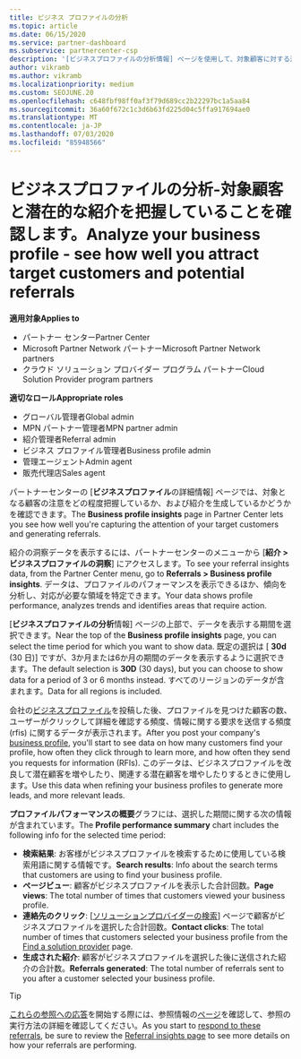 ```yaml
---
title: ビジネス プロファイルの分析
ms.topic: article
ms.date: 06/15/2020
ms.service: partner-dashboard
ms.subservice: partnercenter-csp
description: '[ビジネスプロファイルの分析情報] ページを使用して、対象顧客に対する注意をどの程度把握し、紹介を生成するかを確認します。'
author: vikramb
ms.author: vikramb
ms.localizationpriority: medium
ms.custom: SEOJUNE.20
ms.openlocfilehash: c648fbf98ff0af3f79d689cc2b22297bc1a5aa84
ms.sourcegitcommit: 36a60f672c1c3d6b63fd225d04c5ffa917694ae0
ms.translationtype: MT
ms.contentlocale: ja-JP
ms.lasthandoff: 07/03/2020
ms.locfileid: "85948566"
---
```

# <a name="analyze-your-business-profile---see-how-well-you-attract-target-customers-and-potential-referrals"></a><span data-ttu-id="fa3d1-103">ビジネスプロファイルの分析-対象顧客と潜在的な紹介を把握していることを確認します。</span><span class="sxs-lookup"><span data-stu-id="fa3d1-103">Analyze your business profile - see how well you attract target customers and potential referrals</span></span>
<!-- 
https://go.microsoft.com/fwlink/?linkid=849120
-->

<span data-ttu-id="fa3d1-104">**適用対象**</span><span class="sxs-lookup"><span data-stu-id="fa3d1-104">**Applies to**</span></span>

- <span data-ttu-id="fa3d1-105">パートナー センター</span><span class="sxs-lookup"><span data-stu-id="fa3d1-105">Partner Center</span></span>
- <span data-ttu-id="fa3d1-106">Microsoft Partner Network パートナー</span><span class="sxs-lookup"><span data-stu-id="fa3d1-106">Microsoft Partner Network partners</span></span>
- <span data-ttu-id="fa3d1-107">クラウド ソリューション プロバイダー プログラム パートナー</span><span class="sxs-lookup"><span data-stu-id="fa3d1-107">Cloud Solution Provider program partners</span></span>

<span data-ttu-id="fa3d1-108">**適切なロール**</span><span class="sxs-lookup"><span data-stu-id="fa3d1-108">**Appropriate roles**</span></span>

- <span data-ttu-id="fa3d1-109">グローバル管理者</span><span class="sxs-lookup"><span data-stu-id="fa3d1-109">Global admin</span></span>
- <span data-ttu-id="fa3d1-110">MPN パートナー管理者</span><span class="sxs-lookup"><span data-stu-id="fa3d1-110">MPN partner admin</span></span>
- <span data-ttu-id="fa3d1-111">紹介管理者</span><span class="sxs-lookup"><span data-stu-id="fa3d1-111">Referral admin</span></span>
- <span data-ttu-id="fa3d1-112">ビジネス プロファイル管理者</span><span class="sxs-lookup"><span data-stu-id="fa3d1-112">Business profile admin</span></span>
- <span data-ttu-id="fa3d1-113">管理エージェント</span><span class="sxs-lookup"><span data-stu-id="fa3d1-113">Admin agent</span></span>
- <span data-ttu-id="fa3d1-114">販売代理店</span><span class="sxs-lookup"><span data-stu-id="fa3d1-114">Sales agent</span></span>

<span data-ttu-id="fa3d1-115">パートナーセンターの [**ビジネスプロファイル**の詳細情報] ページでは、対象となる顧客の注意をどの程度把握しているか、および紹介を生成しているかどうかを確認できます。</span><span class="sxs-lookup"><span data-stu-id="fa3d1-115">The **Business profile insights** page in Partner Center lets you see how well you're capturing the attention of your target customers and generating referrals.</span></span>

<span data-ttu-id="fa3d1-116">紹介の洞察データを表示するには、パートナーセンターのメニューから [**紹介 > ビジネスプロファイルの洞察**] にアクセスします。</span><span class="sxs-lookup"><span data-stu-id="fa3d1-116">To see your referral insights data, from the Partner Center menu, go to **Referrals > Business profile insights**.</span></span> <span data-ttu-id="fa3d1-117">データは、プロファイルのパフォーマンスを表示できるほか、傾向を分析し、対応が必要な領域を特定できます。</span><span class="sxs-lookup"><span data-stu-id="fa3d1-117">Your data shows profile performance, analyzes trends and identifies areas that require action.</span></span>

<span data-ttu-id="fa3d1-118">[**ビジネスプロファイルの分析**情報] ページの上部で、データを表示する期間を選択できます。</span><span class="sxs-lookup"><span data-stu-id="fa3d1-118">Near the top of the **Business profile insights** page, you can select the time period for which you want to show data.</span></span> <span data-ttu-id="fa3d1-119">既定の選択は [ **30d** (30 日)] ですが、3か月または6か月の期間のデータを表示するように選択できます。</span><span class="sxs-lookup"><span data-stu-id="fa3d1-119">The default selection is **30D** (30 days), but you can choose to show data for a period of 3 or 6 months instead.</span></span> <span data-ttu-id="fa3d1-120">すべてのリージョンのデータが含まれます。</span><span class="sxs-lookup"><span data-stu-id="fa3d1-120">Data for all regions is included.</span></span>

<span data-ttu-id="fa3d1-121">会社の[ビジネスプロファイル](create-a-marketing-profile.md)を投稿した後、プロファイルを見つけた顧客の数、ユーザーがクリックして詳細を確認する頻度、情報に関する要求を送信する頻度 (rfis) に関するデータが表示されます。</span><span class="sxs-lookup"><span data-stu-id="fa3d1-121">After you post your company's [business profile](create-a-marketing-profile.md), you'll start to see data on how many customers find your profile, how often they click through to learn more, and how often they send you requests for information (RFIs).</span></span> <span data-ttu-id="fa3d1-122">このデータは、ビジネスプロファイルを改良して潜在顧客を増やしたり、関連する潜在顧客を増やしたりするときに使用します。</span><span class="sxs-lookup"><span data-stu-id="fa3d1-122">Use this data when refining your business profiles to generate more leads, and more relevant leads.</span></span>

<span data-ttu-id="fa3d1-123">**プロファイルパフォーマンスの概要**グラフには、選択した期間に関する次の情報が含まれています。</span><span class="sxs-lookup"><span data-stu-id="fa3d1-123">The **Profile performance summary** chart includes the following info for the selected time period:</span></span>

- <span data-ttu-id="fa3d1-124">**検索結果**: お客様がビジネスプロファイルを検索するために使用している検索用語に関する情報です。</span><span class="sxs-lookup"><span data-stu-id="fa3d1-124">**Search results**: Info about the search terms that customers are using to find your business profile.</span></span>
- <span data-ttu-id="fa3d1-125">**ページビュー**: 顧客がビジネスプロファイルを表示した合計回数。</span><span class="sxs-lookup"><span data-stu-id="fa3d1-125">**Page views**: The total number of times that customers viewed your business profile.</span></span>
- <span data-ttu-id="fa3d1-126">**連絡先のクリック**: [[ソリューションプロバイダーの検索](https://www.microsoft.com/solution-providers/home)] ページで顧客がビジネスプロファイルを選択した合計回数。</span><span class="sxs-lookup"><span data-stu-id="fa3d1-126">**Contact clicks**: The total number of times that customers selected your business profile from the [Find a solution provider](https://www.microsoft.com/solution-providers/home) page.</span></span>
- <span data-ttu-id="fa3d1-127">**生成された紹介**: 顧客がビジネスプロファイルを選択した後に送信された紹介の合計数。</span><span class="sxs-lookup"><span data-stu-id="fa3d1-127">**Referrals generated**: The total number of referrals sent to you after a customer selected your business profile.</span></span>

> [!TIP]
> <span data-ttu-id="fa3d1-128">[これらの参照への応答](responding-to-referrals.md)を開始する際には、参照情報の[ページ](referral-insights.md)を確認して、参照の実行方法の詳細を確認してください。</span><span class="sxs-lookup"><span data-stu-id="fa3d1-128">As you start to [respond to these referrals](responding-to-referrals.md), be sure to review the [Referral insights page](referral-insights.md) to see more details on how your referrals are performing.</span></span>
